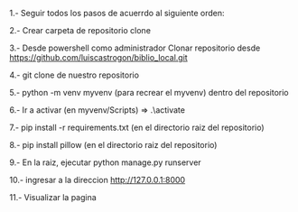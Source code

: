 1.- Seguir todos los pasos de acuerrdo al siguiente orden:

2.- Crear carpeta de repositorio clone

3.- Desde powershell como administrador Clonar repositorio desde https://github.com/luiscastrogon/biblio_local.git

4.- git clone de nuestro repositorio

5.- python -m venv myvenv (para recrear el myvenv) dentro del repositorio

6.- Ir a activar (en myvenv/Scripts) => .\activate

7.- pip install -r requirements.txt (en el directorio raiz del repositorio)

8.- pip install pillow (en el directorio raiz del repositorio)

9.- En la raiz, ejecutar python manage.py runserver

10.- ingresar a la direccion http://127.0.0.1:8000

11.- Visualizar la pagina
